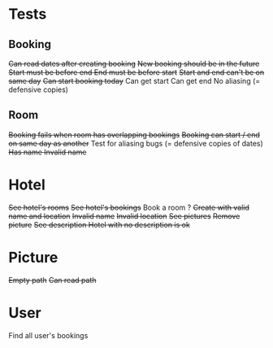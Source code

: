 # Tests

## Booking

~~Can read dates after creating booking~~
~~New booking should be in the future~~
~~Start must be before end
End must be before start~~
~~Start and end can't be on same day~~
~~Can start booking today~~
Can get start
Can get end
No aliasing (= defensive copies)

## Room

~~Booking fails when room has overlapping bookings~~
~~Booking can start / end on same day as another~~
Test for aliasing bugs (= defensive copies of dates)
~~Has name
Invalid name~~

# Hotel

~~See hotel's rooms~~
~~See hotel's bookings~~
Book a room ?
~~Create with valid name and location~~
~~Invalid name~~
~~Invalid location~~
~~See pictures~~
~~Remove picture~~
~~See description
Hotel with no description is ok~~

# Picture

~~Empty path~~
~~Can read path~~

# User

Find all user's bookings

